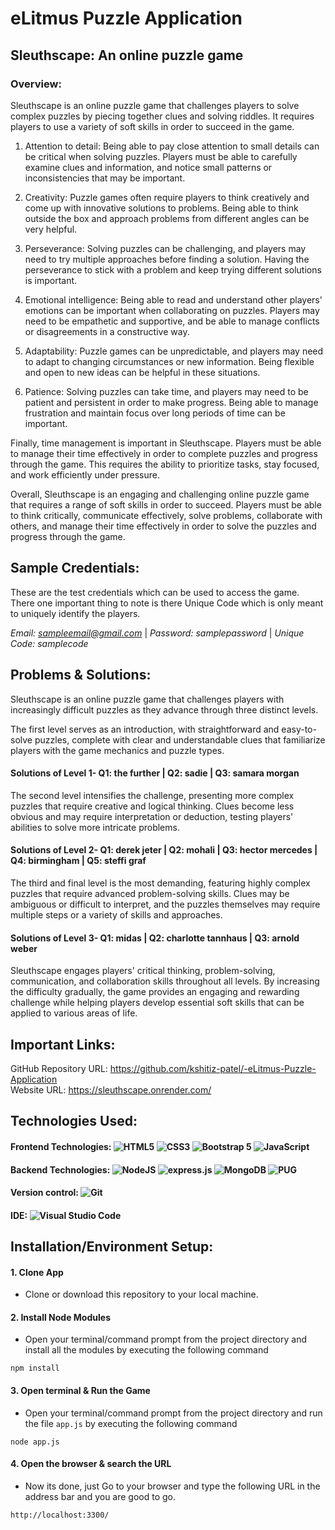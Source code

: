 # eLitmus Puzzle Application
## Sleuthscape: An online puzzle game

### Overview:
Sleuthscape is an online puzzle game that challenges players to solve complex puzzles by piecing together clues and solving riddles. It requires players to use a variety of soft skills in order to succeed in the game.

1. Attention to detail: Being able to pay close attention to small details can be critical when solving puzzles. Players must be able to carefully examine clues and information, and notice small patterns or inconsistencies that may be important.

2. Creativity: Puzzle games often require players to think creatively and come up with innovative solutions to problems. Being able to think outside the box and approach problems from different angles can be very helpful.

3. Perseverance: Solving puzzles can be challenging, and players may need to try multiple approaches before finding a solution. Having the perseverance to stick with a problem and keep trying different solutions is important.

4. Emotional intelligence: Being able to read and understand other players' emotions can be important when collaborating on puzzles. Players may need to be empathetic and supportive, and be able to manage conflicts or disagreements in a constructive way.

5. Adaptability: Puzzle games can be unpredictable, and players may need to adapt to changing circumstances or new information. Being flexible and open to new ideas can be helpful in these situations.

6. Patience: Solving puzzles can take time, and players may need to be patient and persistent in order to make progress. Being able to manage frustration and maintain focus over long periods of time can be important.

Finally, time management is important in Sleuthscape. Players must be able to manage their time effectively in order to complete puzzles and progress through the game. This requires the ability to prioritize tasks, stay focused, and work efficiently under pressure.

Overall, Sleuthscape is an engaging and challenging online puzzle game that requires a range of soft skills in order to succeed. Players must be able to think critically, communicate effectively, solve problems, collaborate with others, and manage their time effectively in order to solve the puzzles and progress through the game.

## Sample Credentials:

These are the test credentials which can be used to access the game. There one important thing to note is there Unique Code which is only meant to uniquely identify the players.

*Email: sampleemail@gmail.com* | 
*Password: samplepassword* | 
*Unique Code: samplecode*

## Problems & Solutions:

Sleuthscape is an online puzzle game that challenges players with increasingly difficult puzzles as they advance through three distinct levels. 

The first level serves as an introduction, with straightforward and easy-to-solve puzzles, complete with clear and understandable clues that familiarize players with the game mechanics and puzzle types.

#### Solutions of Level 1- Q1: the further | Q2: sadie | Q3: samara morgan

The second level intensifies the challenge, presenting more complex puzzles that require creative and logical thinking. Clues become less obvious and may require interpretation or deduction, testing players' abilities to solve more intricate problems.

#### Solutions of Level 2- Q1: derek jeter | Q2: mohali | Q3: hector mercedes | Q4: birmingham | Q5: steffi graf

The third and final level is the most demanding, featuring highly complex puzzles that require advanced problem-solving skills. Clues may be ambiguous or difficult to interpret, and the puzzles themselves may require multiple steps or a variety of skills and approaches.

#### Solutions of Level 3- Q1: midas | Q2: charlotte tannhaus | Q3: arnold weber

Sleuthscape engages players' critical thinking, problem-solving, communication, and collaboration skills throughout all levels. By increasing the difficulty gradually, the game provides an engaging and rewarding challenge while helping players develop essential soft skills that can be applied to various areas of life.

## Important Links:
GitHub Repository URL: https://github.com/kshitiz-patel/-eLitmus-Puzzle-Application <br/>
Website URL: https://sleuthscape.onrender.com/ <br/>

## Technologies Used:
#### Frontend Technologies: <img alt="HTML5" src="https://img.shields.io/badge/html5-%23E34F26.svg?style=for-the-badge&logo=html5&logoColor=white"/> <img alt="CSS3" src="https://img.shields.io/badge/css3-%231572B6.svg?style=for-the-badge&logo=css3&logoColor=white"/> <img alt="Bootstrap 5" src="https://img.shields.io/badge/bootstrap-%23563D7C.svg?style=for-the-badge&logo=bootstrap&logoColor=white"/> <img alt="JavaScript" src="https://img.shields.io/badge/javascript-%23323330.svg?style=for-the-badge&logo=javascript&logoColor=%23F7DF1E"/>

#### Backend Technologies: <img alt="NodeJS" src="https://img.shields.io/badge/node.js-6DA55F?style=for-the-badge&logo=node.js&logoColor=white"/> <img alt="express.js" src="https://img.shields.io/badge/express.js-%23404d59.svg?style=for-the-badge&logo=express&logoColor=%2361DAFB"/> <img alt="MongoDB" src="https://img.shields.io/badge/MongoDB-%234ea94b.svg?style=for-the-badge&logo=mongodb&logoColor=white"/> <img alt="PUG" src="https://img.shields.io/badge/Pug-FFF?style=for-the-badge&logo=pug&logoColor=A86454"/>

#### Version control: <img alt="Git" src="https://img.shields.io/badge/git-%23F05033.svg?style=for-the-badge&logo=git&logoColor=white"/>

#### IDE: <img alt="Visual Studio Code" src="https://img.shields.io/badge/Visual%20Studio%20Code-0078d7.svg?style=for-the-badge&logo=visual-studio-code&logoColor=white"/>


## Installation/Environment Setup:
#### 1. Clone App
  
  * Clone or download this repository to your local machine.
  
#### 2. Install Node Modules
* Open your terminal/command prompt from the project directory and install all the modules by executing the following command

```
npm install
```

#### 3. Open terminal & Run the Game
* Open your terminal/command prompt from the project directory and run the file `app.js` by executing the following command

```
node app.js
```

#### 4. Open the browser & search the URL
* Now its done, just Go to your browser and type the following URL in the address bar and you are good to go.

```
http://localhost:3300/
```
